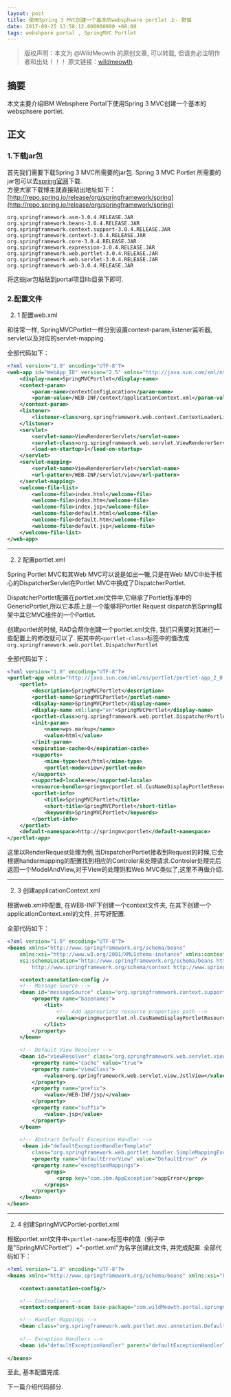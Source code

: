 ```yaml
---
layout: post
title: 使用Spring 3 MVC创建一个基本的websphsere portlet 上- 野猫
date: 2017-09-25 13:58:12.000000000 +08:00
tags: webshpere portal , SpringMVC Portlet
---
```


>版权声明：本文为 @WildMeowth
的原创文章, 可以转载, 但请务必注明作者和出处！！！
原文链接：[wildmeowth](http://wildmeowth.github.io/2017/09/spring3mvc-portlet-create-1/)

## 摘要

本文主要介绍IBM Websphere Portal下使用Spring 3 MVC创建一个基本的websphsere portlet.

## 正文

### 1.下载jar包

首先我们需要下载Spring 3 MVC所需要的jar包.
Spring 3 MVC Portlet 所需要的jar包可以去[spring官网](https://spring.io/)下载.<br>
方便大家下载博主就直接贴出地址如下：[http://repo.spring.io/release/org/springframework/spring](http://repo.spring.io/release/org/springframework/spring)

`org.springframework.asm-3.0.4.RELEASE.JAR`<br>
`org.springframework.beans-3.0.4.RELEASE.JAR`<br>
`org.springframework.context.support-3.0.4.RELEASE.JAR`<br>
`org.springframework.context-3.0.4.RELEASE.JAR`<br>
`org.springframework.core-3.0.4.RELEASE.JAR`<br>
`org.springframework.expression-3.0.4.RELEASE.JAR`<br>
`org.springframework.web.portlet-3.0.4.RELEASE.JAR`<br>
`org.springframework.web.servlet-3.0.4.RELEASE.JAR`<br>
`org.springframework.web-3.0.4.RELEASE.JAR`

将这些jar包粘贴到portal项目lib目录下即可.

### 2.配置文件

2. 1 配置web.xml

和往常一样, SpringMVCPortlet一样分别设置context-param,listener监听器, servlet以及对应的servlet-mapping.

全部代码如下：
```xml
<?xml version="1.0" encoding="UTF-8"?>
<web-app id="WebApp_ID" version="2.5" xmlns="http://java.sun.com/xml/ns/javaee" xmlns:xsi="http://www.w3.org/2001/XMLSchema-instance" xsi:schemaLocation="http://java.sun.com/xml/ns/javaee http://java.sun.com/xml/ns/javaee/web-app_2_5.xsd">
	<display-name>SpringMVCPortlet</display-name>
	<context-param>
		<param-name>contextConfigLocation</param-name>
		<param-value>/WEB-INF/context/applicationContext.xml</param-value>
	</context-param>
	<listener>
		<listener-class>org.springframework.web.context.ContextLoaderListener</listener-class>
	</listener>
	<servlet>
		<servlet-name>ViewRendererServlet</servlet-name>
		<servlet-class>org.springframework.web.servlet.ViewRendererServlet</servlet-class>
		<load-on-startup>1</load-on-startup>
	</servlet>
	<servlet-mapping>
		<servlet-name>ViewRendererServlet</servlet-name>
		<url-pattern>/WEB-INF/servlet/view</url-pattern>
	</servlet-mapping>
	<welcome-file-list>
		<welcome-file>index.html</welcome-file>
		<welcome-file>index.htm</welcome-file>
		<welcome-file>index.jsp</welcome-file>
		<welcome-file>default.html</welcome-file>
		<welcome-file>default.htm</welcome-file>
		<welcome-file>default.jsp</welcome-file>
	</welcome-file-list>
</web-app>
```
<hr>

2. 2 配置portlet.xml

Spring Portlet MVC和其Web MVC可以说是如出一辙,只是在Web MVC中处于核心的DispatcherServlet在Portlet MVC中换成了DispatcherPortlet.

DispatcherPortlet配置在portlet.xml文件中,它继承了Portlet标准中的GenericPortlet,所以它本质上是一个能够将Portlet Request dispatch到Spring框架中其它MVC组件的一个Portlet.

创建portlet的时候, RAD会帮你创建一个portlet.xml文件, 我们只需要对其进行一些配置上的修改就可以了.
把其中的```<portlet-class>```标签中的值改成```org.springframework.web.portlet.DispatcherPortlet```

全部代码如下：
```xml
<?xml version="1.0" encoding="UTF-8"?>
<portlet-app xmlns="http://java.sun.com/xml/ns/portlet/portlet-app_2_0.xsd" version="2.0" xmlns:xsi="http://www.w3.org/2001/XMLSchema-instance" xsi:schemaLocation="http://java.sun.com/xml/ns/portlet/portlet-app_2_0.xsd http://java.sun.com/xml/ns/portlet/portlet-app_2_0.xsd" id="com.ibm.catebizpacustomerselectorwar.CatebizpacustomerselectorwarPortlet.87bcccfd63">
	<portlet>
		<description>SpringMVCPortlet</description>
		<portlet-name>SpringMVCPortlet</portlet-name>
		<display-name>SpringMVCPortlet</display-name>
		<display-name xml:lang="en">SpringMVCPortlet</display-name>
		<portlet-class>org.springframework.web.portlet.DispatcherPortlet</portlet-class>
		<init-param>
			<name>wps.markup</name>
			<value>html</value>
		</init-param>
		<expiration-cache>0</expiration-cache>
		<supports>
			<mime-type>text/html</mime-type>
			<portlet-mode>view</portlet-mode>
		</supports>
		<supported-locale>en</supported-locale>
		<resource-bundle>springmvcportlet.nl.CusNameDisplayPortletResource</resource-bundle>
		<portlet-info>
			<title>SpringMVCPortlet</title>
			<short-title>SpringMVCPortlet</short-title>
			<keywords>SpringMVCPortlet</keywords>
		</portlet-info>
	</portlet>
	<default-namespace>http://springmvcportlet</default-namespace>
</portlet-app>
```
这里以RenderRequest处理为例,当DispatcherPortlet接收到Request的时候,它会根据handermapping的配置找到相应的Controler来处理请求.Controler处理完后返回一个ModelAndView,对于View的处理则和Web MVC类似了,这里不再做介绍.
<hr>

2. 3 创建applicationContext.xml

根据web.xml中配置, 在WEB-INF下创建一个context文件夹, 在其下创建一个applicationContext.xml的文件, 并写好配置.

全部代码如下：
```xml
<?xml version="1.0" encoding="UTF-8"?>
<beans xmlns="http://www.springframework.org/schema/beans"
	xmlns:xsi="http://www.w3.org/2001/XMLSchema-instance" xmlns:context="http://www.springframework.org/schema/context"
	xsi:schemaLocation="http://www.springframework.org/schema/beans http://www.springframework.org/schema/beans/spring-beans-3.1.xsd
		http://www.springframework.org/schema/context http://www.springframework.org/schema/context/spring-context-3.1.xsd">

	<context:annotation-config />
	<!-- Message Source -->
	<bean id="messageSource" class="org.springframework.context.support.ResourceBundleMessageSource">
		<property name="basenames">
			<list>
				<!-- Add appropriate resource properties path -->
				<value>springmvcportlet.nl.CusNameDisplayPortletResource</value>
			</list>
		</property>
	</bean>
	
	<!-- Default View Resolver -->
	<bean id="viewResolver" class="org.springframework.web.servlet.view.InternalResourceViewResolver">
		<property name="cache" value="true">
		<property name="viewClass">
			<value>org.springframework.web.servlet.view.JstlView</value>
		</property>
		<property name="prefix">
			<value>/WEB-INF/jsp/</value>
		</property>
		<property name="suffix">
			<value>.jsp</value>
		</property>
	</bean>
	
	<!-- Abstract Default Exception Handler -->
	 <bean id="defaultExceptionHandlerTemplate"
		class="org.springframework.web.portlet.handler.SimpleMappingExceptionResolver">
		<property name="defaultErrorView" value="DefaultError" />
		<property name="exceptionMappings">
			<props>
				<prop key="com.ibm.AppException">appError</prop>
			</props>
		</property>
	</bean> 
</bean>
```
<hr>

2. 4 创建SpringMVCPortlet-portlet.xml

根据portlet.xml文件中```<portlet-name>```标签中的值（例子中是"SpringMVCPortlet"）+"-portlet.xml"为名字创建此文件, 并完成配置.
全部代码如下：
```xml
<?xml version="1.0" encoding="UTF-8"?>
<beans xmlns="http://www.springframework.org/schema/beans" xmlns:xsi="http://www.w3.org/2001/XMLSchema-instance" xmlns:p="http://www.springframework.org/schema/p" xmlns:context="http://www.springframework.org/schema/context" xsi:schemaLocation="http://www.springframework.org/schema/beans http://www.springframework.org/schema/beans/spring-beans-3.0.xsd http://www.springframework.org/schema/context http://www.springframework.org/schema/context/spring-context-3.0.xsd">
	
	<context:annotation-config/>

	<!-- Controllers -->
	<context:component-scan base-package="com.wildMeowth.portal.springmvcportlet.controller" />

	<!-- Handler Mappings -->
	<bean class="org.springframework.web.portlet.mvc.annotation.DefaultAnnotationHandlerMapping"/>
	  
	<!-- Exception Handlers -->
	<bean id="defaultExceptionHandler" parent="defaultExceptionHandlerTemplate"/>
	
</beans>
```


至此, 基本配置完成.

下一篇介绍代码部分.